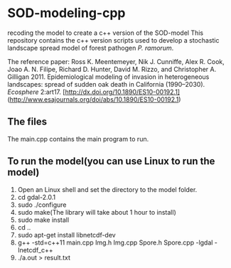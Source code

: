 # SOD-modeling-cpp
recoding the model to create a c++ version of the SOD-model
This repository contains the c++ version scripts used to develop a stochastic landscape spread model of forest pathogen *P. ramorum*.

The reference paper: Ross K. Meentemeyer, Nik J. Cunniffe, Alex R. Cook, Joao A. N. Filipe, Richard D. Hunter, David M. Rizzo, and Christopher A. Gilligan 2011. Epidemiological modeling of invasion in heterogeneous landscapes: spread of sudden oak death in California (1990–2030). *Ecosphere* 2:art17. [http://dx.doi.org/10.1890/ES10-00192.1] (http://www.esajournals.org/doi/abs/10.1890/ES10-00192.1) 

## The files
The main.cpp contains the main program to run.

## To run the model(you can use Linux to run the model)
1.  Open an Linux shell and set the directory to the model folder.
2.  cd gdal-2.0.1
3.  sudo ./configure
4.  sudo make(The library will take about 1 hour to install)
5.  sudo make install
5.  cd ..
6.  sudo apt-get install libnetcdf-dev
7.  g++ -std=c++11 main.cpp Img.h Img.cpp Spore.h Spore.cpp -lgdal -lnetcdf_c++
8.  ./a.out > result.txt
